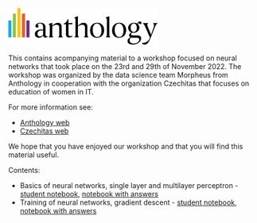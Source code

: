 
<img src="https://raw.githubusercontent.com/blackboard-foundations/czechitas-workshop/main/anthology_logo.svg" alt="drawing" width="300"/>

This contains acompanying material to a workshop focused on neural networks that took place on the 23rd and 29th of November 2022. The workshop was organized by the data science team Morpheus from Anthology in cooperation with the organization Czechitas that focuses on education of women in IT. 

For more information see:
  * [Anthology web](https://www.anthology.com)
  * [Czechitas web](https://www.czechitas.cz)

We hope that you have enjoyed our workshop and that you will find this material useful.

Contents:

* Basics of neural networks, single layer and multilayer perceptron - [student notebook](https://github.com/blackboard-foundations/czechitas-workshop/blob/main/session1_section2_student.ipynb), [notebook with answers](https://github.com/blackboard-foundations/czechitas-workshop/blob/main/session1_section2_professor.ipynb)
* Training of neural networks, gradient descent - [student notebook](https://github.com/blackboard-foundations/czechitas-workshop/blob/main/session2_section1_student.ipynb), [notebook with answers](https://github.com/blackboard-foundations/czechitas-workshop/blob/main/session2_section1_professor.ipynb)
